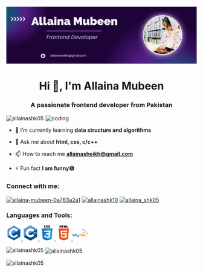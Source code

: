 ![logo](https://github.com/allainashk05/allainashk05/blob/main/Purple%20Abstract%20Graphic%20Design%20LinkedIn%20Article%20Cover%20Image.png)
<h1 align="center">Hi 👋, I'm Allaina Mubeen</h1>
<h3 align="center">A passionate frontend developer from Pakistan</h3>

<img src="https://res.cloudinary.com/practicaldev/image/fetch/s--O0u1bNHs--/c_limit%2Cf_auto%2Cfl_progressive%2Cq_66%2Cw_880/https://miro.medium.com/max/1400/0*PXf5ge7QCN9Ga_CL.gif" alt="coding" width="400" align="right" >

<p align="left"> <img src="https://komarev.com/ghpvc/?username=allainashk05&label=Profile%20views&color=0e75b6&style=flat" alt="allainashk05" /> </p>

- 🌱 I’m currently learning **data structure and algorithms**

- 💬 Ask me about **html, css, c/c++**

- 📫 How to reach me **allainasheikh@gmail.com**

- ⚡ Fun fact **I am funny😅**

<h3 align="left">Connect with me:</h3>
<p align="left">
<a href="https://linkedin.com/in/allaina-mubeen-0a763a2a1" target="blank"><img align="center" src="https://raw.githubusercontent.com/rahuldkjain/github-profile-readme-generator/master/src/images/icons/Social/linked-in-alt.svg" alt="allaina-mubeen-0a763a2a1" height="30" width="40" /></a>
<a href="https://instagram.com/allainashk10" target="blank"><img align="center" src="https://raw.githubusercontent.com/rahuldkjain/github-profile-readme-generator/master/src/images/icons/Social/instagram.svg" alt="allainashk10" height="30" width="40" /></a>
<a href="https://discord.gg/allaina_shk05" target="blank"><img align="center" src="https://raw.githubusercontent.com/rahuldkjain/github-profile-readme-generator/master/src/images/icons/Social/discord.svg" alt="allaina_shk05" height="30" width="40" /></a>
</p>

<h3 align="left">Languages and Tools:</h3>
<p align="left"> <a href="https://www.cprogramming.com/" target="_blank" rel="noreferrer"> <img src="https://raw.githubusercontent.com/devicons/devicon/master/icons/c/c-original.svg" alt="c" width="40" height="40"/> </a> <a href="https://www.w3schools.com/cpp/" target="_blank" rel="noreferrer"> <img src="https://raw.githubusercontent.com/devicons/devicon/master/icons/cplusplus/cplusplus-original.svg" alt="cplusplus" width="40" height="40"/> </a> <a href="https://www.w3schools.com/css/" target="_blank" rel="noreferrer"> <img src="https://raw.githubusercontent.com/devicons/devicon/master/icons/css3/css3-original-wordmark.svg" alt="css3" width="40" height="40"/> </a> <a href="https://www.w3.org/html/" target="_blank" rel="noreferrer"> <img src="https://raw.githubusercontent.com/devicons/devicon/master/icons/html5/html5-original-wordmark.svg" alt="html5" width="40" height="40"/> </a> <a href="https://www.mysql.com/" target="_blank" rel="noreferrer"> <img src="https://raw.githubusercontent.com/devicons/devicon/master/icons/mysql/mysql-original-wordmark.svg" alt="mysql" width="40" height="40"/> </a> </p>

<p><img align="left" src="https://github-readme-stats.vercel.app/api/top-langs?username=allainashk05&show_icons=true&locale=en&layout=compact" alt="allainashk05" /></p>

<p>&nbsp;<img align="center" src="https://github-readme-stats.vercel.app/api?username=allainashk05&show_icons=true&locale=en" alt="allainashk05" /></p>

<p><img align="center" src="https://github-readme-streak-stats.herokuapp.com/?user=allainashk05&" alt="allainashk05" /></p>
